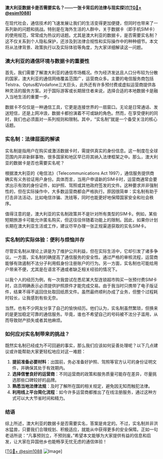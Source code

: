 **澳大利亚数据卡是否需要实名？——一张卡背后的法律与现实探讨[[TG💪+ @esim1088](https://t.me/s/esim1088)]**

在现代社会，通信技术的飞速发展让我们的生活变得更加便捷，但同时也带来了一系列新的问题和挑战。特别是在海外生活的人群中，关于数据卡（即手机SIM卡）的使用规范，常常成为热议的话题。尤其是澳大利亚的数据卡，是否需要实名制？这不仅关系到个人隐私保护，还涉及到法律合规性和实际操作中的种种细节。本文将从法律背景、政策执行以及实际体验等角度，为大家详细解读这一问题。

### **澳大利亚的通信环境与数据卡的重要性**

首先，我们需要了解澳大利亚的通信市场概况。作为经济发达且人口分布较为分散的国家，澳大利亚的通信网络覆盖范围广，运营商众多。主要的电信服务商包括Telstra、Optus和Vodafone三大巨头，此外还有许多预付费或虚拟运营商提供各种灵活的服务方案。对于国际游客或长期居住者来说，选择合适的本地数据卡是融入当地生活的重要一步。

数据卡不仅仅是一种通信工具，它更是连接世界的一扇窗口。无论是日常通话、发送短信，还是上网冲浪，数据卡都扮演着不可或缺的角色。然而，在享受便利的同时，我们也必须面对一系列规则和限制。其中，“实名制”就是一个备受关注的核心话题。

### **实名制：法律层面的解读**

实名制是指用户在购买或激活数据卡时，需提供真实的身份信息。这一制度在全球范围内并非新鲜事物，很多国家和地区早已将其纳入法律框架之中。那么，澳大利亚的数据卡是否也需要实名呢？

根据澳大利亚的《电信法》（Telecommunications Act 1997），通信服务提供商确实有义务验证用户身份。具体而言，当用户申请新的SIM卡时，运营商通常会要求出示有效的身份证件，如护照、驾照或其他政府签发的文件。这种要求并非强制性的，但在实际操作中，大多数运营商都会严格执行。原因很简单：实名制有助于打击非法活动，比如电信诈骗、洗钱等，同时也能更好地保障国家安全和社会秩序。

值得注意的是，澳大利亚的实名制政策并不是针对所有类型的SIM卡。例如，某些短期旅游卡可能允许匿名购买，但这往往伴随着功能上的限制。因此，如果你计划长期在澳大利亚生活或工作，建议尽早办理一张正规渠道获取的实名SIM卡。

### **实名制的实际体验：便利与烦恼并存**

尽管实名制从理论上讲是为了维护公共利益，但在实际生活中，它却引发了诸多争议。一方面，实名制的确提高了通信服务的安全性。通过严格的审核流程，运营商能够有效遏制不法分子利用假身份注册账户的行为。另一方面，实名制也可能给用户带来不便，尤其是在语言不通或者缺乏相关经验的情况下。

以我个人的经历为例，有一次我尝试在悉尼某大型连锁超市购买一张预付费SIM卡时，店员明确表示必须提供护照原件才能完成交易。由于我当时只携带了电子版证件，结果不得不返回住处取回纸质文件。虽然最终顺利办成了业务，但整个过程耗时较长，让我感到有些无奈。

当然，也有不少网友分享了自己的愉快经历。他们认为，实名制虽然繁琐，但换来的是更加稳定可靠的通信服务。毕竟，谁也不希望自己的号码被不法分子滥用，从而导致财产损失或者其他麻烦。

### **如何应对实名制带来的挑战？**

既然实名制已经成为不可回避的事实，那么我们应该如何妥善处理呢？以下几点建议或许能帮助大家更轻松地应对这一难题：

1. **提前准备必要材料**：出国前，务必准备好护照、驾照等官方认可的身份证明文件，并确保其处于有效期内。
2. **选择信誉良好的运营商**：不同运营商的政策和服务质量可能存在差异，尽量挑选那些口碑较好的品牌。
3. **熟悉当地法律法规**：及时了解所在国的相关规定，避免因无知而触犯法律。
4. **利用线上平台简化流程**：如今许多运营商都推出了在线注册服务，通过这种方式可以大大节省时间和精力。

### **结语**

综上所述，澳大利亚的数据卡是否需要实名，答案是肯定的。不过，实名制并非洪水猛兽，只要我们合理规划、积极适应，就能从中获得更多的安全保障。正如一句老话所说：“凡事预则立，不预则废。”希望本文能够为大家提供有益的信息和启发，让大家在异国他乡也能畅享无忧无虑的通信体验！

[[TG💪+ @esim1088](https://t.me/s/esim1088) ![Image](https://i.postimg.cc/4NQfJmqS/Snipaste-2025-05-13-00-14-12.png)]